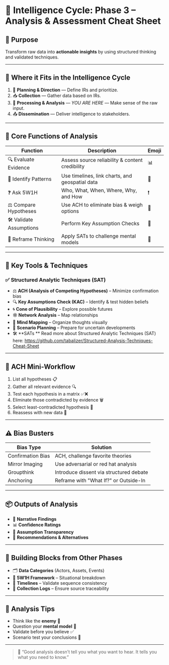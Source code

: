 
# 🧠 Intelligence Cycle: Phase 3 – Analysis & Assessment Cheat Sheet

## 🎯 Purpose
Transform raw data into **actionable insights** by using structured thinking and validated techniques.

---

## 🔄 Where it Fits in the Intelligence Cycle

1. 📌 **Planning & Direction** — Define IRs and prioritize.
2. 📥 **Collection** — Gather data based on IRs.
3. 🧠 **Processing & Analysis** — *YOU ARE HERE* — Make sense of the raw input.
4. 📤 **Dissemination** — Deliver intelligence to stakeholders.

---

## 📌 Core Functions of Analysis
| Function | Description | Emoji |
|---------|-------------|-------|
| 🔍 Evaluate Evidence | Assess source reliability & content credibility | 📊 |
| 🧩 Identify Patterns | Use timelines, link charts, and geospatial data | 📅 |
| ❓ Ask 5W1H | Who, What, When, Where, Why, and How | ❗ |
| ⚖️ Compare Hypotheses | Use ACH to eliminate bias & weigh options | 🧠 |
| 🛠 Validate Assumptions | Perform Key Assumption Checks | 🔧 |
| 🔄 Reframe Thinking | Apply SATs to challenge mental models | 🔄 |

---

## 🧰 Key Tools & Techniques
### ✅ Structured Analytic Techniques (SAT) 
- ⚖️ **ACH (Analysis of Competing Hypotheses)** – Minimize confirmation bias
- 🔍 **Key Assumptions Check (KAC)** – Identify & test hidden beliefs
- 🌀 **Cone of Plausibility** – Explore possible futures
- 🕸️ **Network Analysis** – Map relationships
- 🧠 **Mind Mapping** – Organize thoughts visually
- 🔮 **Scenario Planning** – Prepare for uncertain developments
- 🛠 **SATs ** Read more about Structured Analytic Techniques (SAT) here: https://github.com/tabalizer/Structured-Analysis-Techniques-Cheat-Sheet
---

## 🧠 ACH Mini-Workflow
1. List all hypotheses 📋
2. Gather all relevant evidence 🔍
3. Test each hypothesis in a matrix ✅❌
4. Eliminate those contradicted by evidence 🗑
5. Select least-contradicted hypothesis 🥇
6. Reassess with new data 🔄

---

## ⚠️ Bias Busters
| Bias Type | Solution |
|-----------|----------|
| Confirmation Bias | ACH, challenge favorite theories |
| Mirror Imaging | Use adversarial or red hat analysis |
| Groupthink | Introduce dissent via structured debate |
| Anchoring | Reframe with "What If?" or Outside-In |

---

## 📦 Outputs of Analysis
- 📜 **Narrative Findings**
- 📊 **Confidence Ratings**
- 🧭 **Assumption Transparency**
- 🔁 **Recommendations & Alternatives**

---

## 🧱 Building Blocks from Other Phases
- 🗂️ **Data Categories** (Actors, Assets, Events)
- 🧠 **5W1H Framework** – Situational breakdown
- 📅 **Timelines** – Validate sequence consistency
- 🧾 **Collection Logs** – Ensure source traceability

---

## 🧠 Analysis Tips
- Think like the **enemy** 🤺
- Question your **mental model** 🤔
- Validate before you believe ✅
- Scenario test your conclusions 🚀

---

> 🧭 “Good analysis doesn’t tell you what you want to hear. It tells you what you need to know.”

